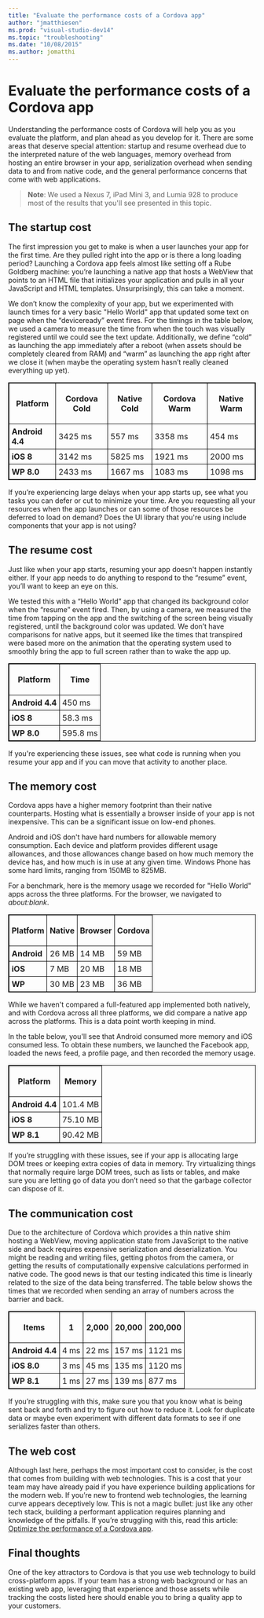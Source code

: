 ```yaml
---
title: "Evaluate the performance costs of a Cordova app"
author: "jmatthiesen"
ms.prod: "visual-studio-dev14"
ms.topic: "troubleshooting"
ms.date: "10/08/2015"
ms.author: jomatthi
---
```


# Evaluate the performance costs of a Cordova app

Understanding the performance costs of Cordova will help you as you evaluate the platform, and plan ahead as you develop for it. There are some areas that deserve special attention: startup and resume overhead due to the interpreted nature of the web languages, memory overhead from hosting an entire browser in your app, serialization overhead when sending data to and from native code, and the general performance concerns that come with web applications.

> **Note**: We used a Nexus 7, iPad Mini 3, and Lumia 928 to produce most of the results that you'll see presented in this topic.

## <a id="startup"></a>The startup cost

The first impression you get to make is when a user launches your app for the first time. Are they pulled right into the app or is there a long loading period? Launching a Cordova app feels almost like setting off a Rube Goldberg machine: you’re launching a native app that hosts a WebView that points to an HTML file that initializes your application and pulls in all your JavaScript and HTML templates. Unsurprisingly, this can take a moment.

We don’t know the complexity of your app, but we experimented with launch times for a very basic "Hello World" app that updated some text on page when the “deviceready” event fires. For the timings in the table below, we used a camera to measure the time from when the touch was visually registered until we could see the text update. Additionally, we define “cold” as launching the app immediately after a reboot (when assets should be completely cleared from RAM) and “warm” as launching the app right after we close it (when maybe the operating system hasn’t really cleaned everything up yet).

<style>
    table, th, td {
        border: 1px solid black;
        border-collapse: collapse;
    }
    th, td {
        padding: 5px;
    }
</style>
<table>
<tbody><tr>
  <th>
    <p><strong>Platform</strong></p>
  </th>
  <th>
    <p><strong>Cordova Cold</strong></p>
  </th>
  <th>
    <p><strong>Native Cold</strong></p>
  </th>
  <th>
    <p><strong>Cordova Warm</strong></p>
  </th>
  <th>
    <p><strong>Native Warm</strong></p>
  </th>
</tr>
 <tr>
   <td><strong>Android 4.4</strong></td><td>3425 ms</td><td>557 ms</td>
   <td>3358 ms</td><td>454 ms</td>
 </tr>
 <tr>
   <td><strong>iOS 8</strong></td><td>3142 ms</td><td>5825 ms</td>
   <td>1921 ms</td><td>2000 ms</td>
 </tr>
 <tr>
   <td><strong>WP 8.0</strong></td><td>2433 ms</td><td>1667 ms</td>
   <td>1083 ms</td><td>1098 ms</td>
 </tr>
</table>

If you’re experiencing large delays when your app starts up, see what you tasks you can defer or cut to minimize your time. Are you requesting all your resources when the app launches or can some of those resources be deferred to load on demand? Does the UI library that you're using include components that your app is not using?

## <a id="resume"></a>The resume cost

Just like when your app starts, resuming your app doesn't happen instantly either. If your app needs to do anything to respond to the “resume” event, you’ll want to keep an eye on this.

We tested this with a “Hello World” app that changed its background color when the “resume” event fired. Then, by using a camera, we measured the time from tapping on the app and the switching of the screen being visually registered, until the background color was updated. We don’t have comparisons for native apps, but it seemed like the times that transpired were based more on the animation that the operating system used to smoothly bring the app to full screen rather than to wake the app up.

<table>
<tbody><tr>
  <th>
    <p><strong>Platform</strong></p>
  </th>
  <th>
    <p><strong>Time</strong></p>
  </th>
  </tr>
 <tr>
   <td><strong>Android 4.4</strong></td><td>450 ms</td>
 </tr>
 <tr>
   <td><strong>iOS 8</strong></td><td>58.3 ms</td>
 </tr>
 <tr>
   <td><strong>WP 8.0</strong></td><td>595.8 ms</td>
 </tr>
</table>

If you're experiencing these issues, see what code is running when you resume your app and if you can move that activity to another place.

## <a id="memory"></a>The memory cost

Cordova apps have a higher memory footprint than their native counterparts. Hosting what is essentially a browser inside of your app is not inexpensive. This can be a significant issue on low-end phones.

Android and iOS don't have hard numbers for allowable memory consumption. Each device and platform provides different usage allowances, and those allowances change based on how much memory the device has, and how much is in use at any given time. Windows Phone has some hard limits, ranging from 150MB to 825MB.

For a benchmark, here is the memory usage we recorded for "Hello World" apps across the three platforms. For the browser, we navigated to *about:blank*.

<table>
<tbody><tr>
  <th>
    <p><strong>Platform</strong></p>
  </th>
  <th>
    <p><strong>Native</strong></p>
  </th>
  <th>
    <p><strong>Browser</strong></p>
  </th>
  <th>
    <p><strong>Cordova</strong></p>
  </th>
</tr>
 <tr>
   <td><strong>Android</strong></td><td>26 MB</td><td>14 MB</td>
   <td>59 MB</td>
 </tr>
 <tr>
   <td><strong>iOS</strong></td><td>7 MB</td><td>20 MB</td>
   <td>18 MB</td>
 </tr>
 <tr>
   <td><strong>WP</strong></td><td>30 MB</td><td>23 MB</td>
   <td>36 MB</td>
 </tr>
</table>

While we haven't compared a full-featured app implemented both natively, and with Cordova across all three platforms, we did compare a native app across the platforms. This is a data point worth keeping in mind.

In the table below, you'll see that Android consumed more memory and iOS consumed less. To obtain these numbers, we launched the Facebook app, loaded the news feed, a profile page, and then recorded the memory usage.

<table>
<tbody><tr>
  <th>
    <p><strong>Platform</strong></p>
  </th>
  <th>
    <p><strong>Memory</strong></p>
  </th>
</tr>
 <tr>
   <td><strong>Android 4.4</strong></td><td>101.4 MB</td>
 </tr>
 <tr>
   <td><strong>iOS 8</strong></td><td>75.10 MB</td>
 </tr>
 <tr>
   <td><strong>WP 8.1</strong></td><td>90.42 MB</td>
 </tr>
</table>

If you’re struggling with these issues, see if your app is allocating large DOM trees or keeping extra copies of data in memory. Try virtualizing things that normally require large DOM trees, such as lists or tables, and make sure you are letting go of data you don’t need so that the garbage collector can dispose of it.

## <a id="communication"></a>The communication cost

Due to the architecture of Cordova which provides a thin native shim hosting a WebView, moving application state from JavaScript to the native side and back requires expensive serialization and deserialization. You might be reading and writing files, getting photos from the camera, or getting the results of computationally expensive calculations performed in native code. The good news is that our testing indicated this time is linearly related to the size of the data being transferred. The table below shows the times that we recorded when sending an array of numbers across the barrier and back.

<table>
<tbody><tr>
  <th>
    <p><strong>Items</strong></p>
  </th>
  <th>
    <p><strong>1</strong></p>
  </th>
  <th>
    <p><strong>2,000</strong></p>
  </th>
  <th>
    <p><strong>20,000</strong></p>
  </th>
  <th>
    <p><strong>200,000</strong></p>
  </th>
</tr>
 <tr>
   <td><strong>Android 4.4</strong></td><td>4 ms</td><td>22 ms</td>
   <td>157 ms</td><td>1121 ms</td>
 </tr>
 <tr>
   <td><strong>iOS 8.0</strong></td><td>3 ms</td><td>45 ms</td>
   <td>135 ms</td><td>1120 ms</td>
 </tr>
 <tr>
   <td><strong>WP 8.1</strong></td><td>1 ms</td><td>27 ms</td>
   <td>139 ms</td><td>877 ms</td>
 </tr>
</table>

If you’re struggling with this, make sure you that you know what is being sent back and forth and try to figure out how to reduce it. Look for duplicate data or maybe even experiment with different data formats to see if one serializes faster than others.

## <a id="web"></a>The web cost

Although last here, perhaps the most important cost to consider, is the cost that comes from building with web technologies. This is a cost that your team may have already paid if you have experience building applications for the modern web. If you’re new to frontend web technologies, the learning curve appears deceptively low. This is not a magic bullet: just like any other tech stack, building a performant application requires planning and knowledge of the pitfalls. If you’re struggling with this, read this article: [Optimize the performance of a Cordova app](better-web-performance.md).

## <a id="answer"></a>Final thoughts

One of the key attractors to Cordova is that you use web technology to build cross-platform apps. If your team has a strong web background or has an existing web app, leveraging that experience and those assets while tracking the costs listed here should enable you to bring a quality app to your customers.
